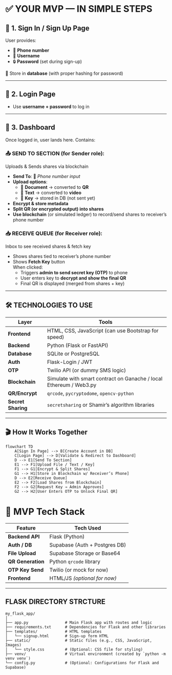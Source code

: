 # ✅ YOUR MVP — IN SIMPLE STEPS

## 🧾 1. Sign In / Sign Up Page
User provides:

- 📱 **Phone number**
- 👤 **Username**
- 🔒 **Password** (set during sign-up)

🔹 Store in **database** (with proper hashing for password)

---

## 🔐 2. Login Page
- Use **username + password** to log in

---

## 🧭 3. Dashboard
Once logged in, user lands here. Contains:

### 📤 SEND TO SECTION (for Sender role):
Uploads & Sends shares via blockchain

- **Send To**: 📱 *Phone number input*
- **Upload options**:
  - 📄 **Document** → converted to **QR**
  - 📝 **Text** → converted to **video**
  - 🔑 **Key** → stored in DB (not sent yet)
- **Encrypt & store metadata**
- **Split QR (or encrypted output) into shares**
- **Use blockchain** (or simulated ledger) to record/send shares to receiver’s phone number

### 📥 RECEIVE QUEUE (for Receiver role):
Inbox to see received shares & fetch key

- Shows shares tied to receiver’s phone number
- Shows **Fetch Key** button  
  When clicked:
  - Triggers **admin to send secret key (OTP)** to phone
  - User enters key to **decrypt and show the final QR**
  - Final QR is displayed (merged from shares + key)

---

## 🛠️ TECHNOLOGIES TO USE

| Layer         | Tools                                                                 |
|---------------|-----------------------------------------------------------------------|
| **Frontend**  | HTML, CSS, JavaScript (can use Bootstrap for speed)                  |
| **Backend**   | Python (Flask or FastAPI)                                             |
| **Database**  | SQLite or PostgreSQL                                                  |
| **Auth**      | Flask-Login / JWT                                                     |
| **OTP**       | Twilio API (or dummy SMS logic)                                       |
| **Blockchain**| Simulate with smart contract on Ganache / local Ethereum / Web3.py    |
| **QR/Encrypt**| `qrcode`, `pycryptodome`, `opencv-python`                             |
| **Secret Sharing** | `secretsharing` or Shamir’s algorithm libraries                 |

---

## 🎬 How It Works Together

```mermaid
flowchart TD
    A[Sign In Page] --> B[Create Account in DB]
    C[Login Page] --> D[Validate & Redirect to Dashboard]
    D --> E1[Send To Section]
    E1 --> F1[Upload File / Text / Key]
    F1 --> G1[Encrypt & Split Shares]
    G1 --> H1[Store in Blockchain w/ Receiver’s Phone]
    D --> E2[Receive Queue]
    E2 --> F2[Load Shares from Blockchain]
    F2 --> G2[Request Key → Admin Approves]
    G2 --> H2[User Enters OTP to Unlock Final QR]
```
# 🚀 MVP Tech Stack

| **Feature**       | **Tech Used**                     |
|-------------------|-----------------------------------|
| **Backend API**   | Flask (Python)                    |
| **Auth / DB**     | Supabase (Auth + Postgres DB)     |
| **File Upload**   | Supabase Storage or Base64        |
| **QR Generation** | Python `qrcode` library           |
| **OTP Key Send**  | Twilio (or mock for now)          |
| **Frontend**      | HTML/JS *(optional for now)*      |

---
## FLASK DIRECTORY STRCTURE
```
my_flask_app/
│
├── app.py                # Main Flask app with routes and logic
├── requirements.txt      # Dependencies for Flask and other libraries
├── templates/            # HTML templates
│   └── signup.html       # Sign-up form HTML
├── static/               # Static files (e.g., CSS, JavaScript, Images)
│   └── style.css         # (Optional: CSS file for styling)
├── venv/                 # Virtual environment (created by `python -m venv venv`)
└── config.py             # (Optional: Configurations for Flask and Supabase)
```
